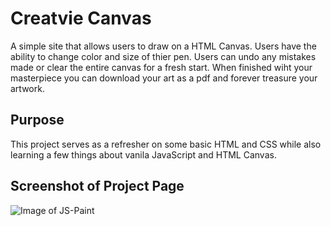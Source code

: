 # Creatvie Canvas
A simple site that allows users to draw on a HTML Canvas. Users have the ability to change color and size of thier pen. Users can undo any mistakes made or clear the entire canvas for a fresh start. When finished wiht your masterpiece you can download your art as a pdf and forever treasure your artwork.

## Purpose
This project serves as a refresher on some basic HTML and CSS while also learning a few things about vanila JavaScript and HTML Canvas.

## Screenshot of Project Page
![Image of JS-Paint](https://github.com/TavisHix/CreativeCanvas/)
